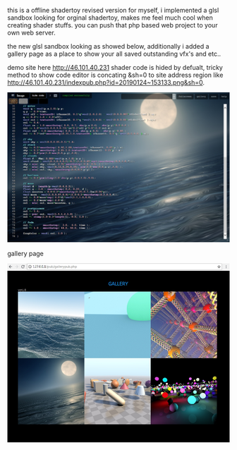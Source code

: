 this is a offline shadertoy revised version for myself, i implemented a glsl sandbox looking for orginal shadertoy, makes me feel much cool when creating shader stuffs.  you can push that php based web project to your own web server. 

the new glsl sandbox looking as showed below, additionally i added a gallery page as a place to show your all saved outstanding vfx's and etc..

demo site here http://46.101.40.231  shader code is hided by defualt, tricky method to show code editor is concating &sh=0 to site address region like http://46.101.40.231/indexpub.php?id=20190124~153133.png&sh=0.

![screenshot](screenshot.jpg)



gallery page

![gallery](gallery.jpg)
